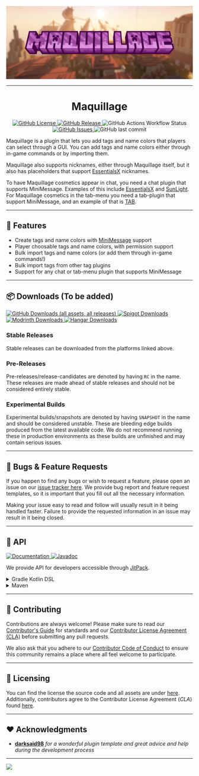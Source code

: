 <img style="text-align:center;" src="assets/maquillage banner.png" alt="project banner">

---

<h1 style="text-align:center;">Maquillage</h1>

<p style="text-align:center;">
    <a href="https://github.com/milkdrinkers/Maquillage/blob/main/LICENSE">
        <img alt="GitHub License" src="https://img.shields.io/github/license/milkdrinkers/Maquillage?style=for-the-badge&color=blue&labelColor=141417">
    </a>
    <a href="https://github.com/milkdrinkers/Maquillage/releases">
        <img alt="GitHub Release" src="https://img.shields.io/github/v/release/milkdrinkers/Maquillage?include_prereleases&sort=semver&style=for-the-badge&label=LATEST%20VERSION&labelColor=141417">
    </a>
    <img alt="GitHub Actions Workflow Status" src="https://img.shields.io/github/actions/workflow/status/milkdrinkers/Maquillage/ci.yml?style=for-the-badge&labelColor=141417">
    <a href="https://github.com/milkdrinkers/Maquillage/issues">
        <img alt="GitHub Issues" src="https://img.shields.io/github/issues/milkdrinkers/Maquillage?style=for-the-badge&labelColor=141417">
    </a>
    <img alt="GitHub last commit" src="https://img.shields.io/github/last-commit/milkdrinkers/Maquillage?style=for-the-badge&labelColor=141417">
</p>

Maquillage is a plugin that lets you add tags and name colors that players can select through a GUI. You can add tags and name colors either through in-game commands or by importing them.

Maquillage also supports nicknames, either through Maquillage itself, but it also has placeholders that support [EssentialsX](https://essentialsx.net/) nicknames.

To have Maquillage cosmetics appear in chat, you need a chat plugin that supports MiniMessage. Examples of this include [EssentialsX](https://essentialsx.net/) and [SunLight](https://www.spigotmc.org/resources/sunlight-%E2%AD%90-best-z-essentials-cmi-alternative.67733/). For Maquillage cosmetics in the tab-menu you need a tab-plugin that support MiniMessage, and an example of that is [TAB](https://www.spigotmc.org/resources/tab-1-5-1-21-1.57806/).

---

## 🌟 Features

* Create tags and name colors with [MiniMessage](https://docs.advntr.dev/minimessage/index.html) support
* Player choosable tags and name colors, with permission support
* Bulk import tags and name colors (or add them through in-game commands!)
* Bulk import tags from other tag plugins
* Support for any chat or tab-menu plugin that supports MiniMessage

---

## 📦 Downloads (To be added)

<a href="https://github.com/milkdrinkers/Maquillage/releases/latest">
    <img alt="GitHub Downloads (all assets, all releases)" src="https://img.shields.io/github/downloads/milkdrinkers/Maquillage/total?style=for-the-badge&logo=github&logoColor=white&labelColor=141417">
</a>
<a href="https://www.spigotmc.org/">
    <img alt="Spigot Downloads" src="https://img.shields.io/spiget/downloads/9089?style=for-the-badge&logo=spigotmc&logoColor=white&label=SPIGOT&labelColor=141417">
</a>
<a href="https://modrinth.com/">
    <img alt="Modrinth Downloads" src="https://img.shields.io/modrinth/dt/essentialsx?style=for-the-badge&logo=modrinth&logoColor=white&label=MODRINTH&labelColor=141417">
</a>
<a href="https://hangar.papermc.io/">
    <img alt="Hangar Downloads" src="https://img.shields.io/hangar/dt/Essentials?style=for-the-badge&label=HANGAR&labelColor=141417">
</a>

### Stable Releases

Stable releases can be downloaded from the platforms linked above.

### Pre-Releases

Pre-releases/release-candidates are denoted by having `RC` in the name. These releases are made ahead of stable releases and should not be considered entirely stable.

### Experimental Builds

Experimental builds/snapshots are denoted by having `SNAPSHOT` in the name and should be considered unstable. These are bleeding edge builds produced from the latest available code. We do not recommend running these in production environments as these builds are unfinished and may contain serious issues.

---

## 🤝 Bugs & Feature Requests

If you happen to find any bugs or wish to request a feature, please open an issue on our [issue tracker here](https://github.com/Alathra/Maquillage/issues). We provide bug report and feature request templates, so it is important that you fill out all the necessary information.

Making your issue easy to read and follow will usually result in it being handled faster. Failure to provide the requested information in an issue may result in it being closed.

---

## 🚧 API

<a href="">
    <img alt="Documentation" src="https://img.shields.io/badge/DOCUMENTATION-900C3F?style=for-the-badge&labelColor=141417">
</a>
<a href="https://jitpack.io/com/github/Alathra/Template-Gradle-Plugin/latest/javadoc/">
    <img alt="Javadoc" src="https://img.shields.io/badge/JAVADOC-8A2BE2?style=for-the-badge&labelColor=141417">
</a>

We provide API for developers accessible through [JitPack](https://jitpack.io/). 

<details>
<summary>Gradle Kotlin DSL</summary>

```kotlin
repositories {
    maven("https://jitpack.io") {
        content {
            includeGroup("io.github.exampleuser")
        }
    }
}

dependencies {
    compileOnly("io.github.exampleuser:exampleplugin:VERSION")
}
```
</details>

<details>
<summary>Maven</summary>

```xml
<project>
    <repositories>
        <repository>
            <id>jitpack.io</id>
            <url>https://jitpack.io</url>
        </repository>
    </repositories>

    <dependencies>
        <dependency>
            <groupId>io.github.exampleuser</groupId>
            <artifactId>exampleplugin</artifactId>
            <version>VERSION</version>
            <scope>provided</scope>
        </dependency>
    </dependencies>
</project>
```
</details>

---

## 🔧 Contributing

Contributions are always welcome! Please make sure to read our [Contributor's Guide](CONTRIBUTING.md) for standards and our [Contributor License Agreement (CLA)](CONTRIBUTOR_LICENSE_AGREEMENT.md) before submitting any pull requests.

We also ask that you adhere to our [Contributor Code of Conduct](CODE_OF_CONDUCT.md) to ensure this community remains a place where all feel welcome to participate.

---

## 📝 Licensing

You can find the license the source code and all assets are under [here](../LICENSE). Additionally, contributors agree to the Contributor License Agreement \(*CLA*\) found [here](CONTRIBUTOR_LICENSE_AGREEMENT.md).

---

## ❤️ Acknowledgments

- **[darksaid98](https://github.com/darksaid98)** _for a wonderful plugin template and great advice and help during the development process_

---
<img src="https://bstats.org/signatures/bukkit/maquillage.svg"/>
